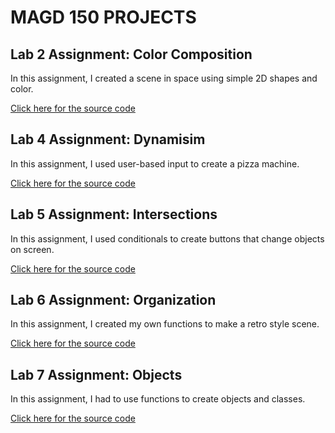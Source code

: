 # MAGD 150 PROJECTS

## Lab 2 Assignment: Color Composition

In this assignment, I created a scene in space using simple 2D shapes and color.

[Click here for the source code](https://github.com/Jkloeung/MAGD-150-Projects/blob/gh-pages/s22magd150lab02_Kloeung/sketch.js)

## Lab 4 Assignment: Dynamisim

In this assignment, I used user-based input to create a pizza machine.

[Click here for the source code](https://github.com/Jkloeung/MAGD-150-Projects/blob/gh-pages/s22magd150lab04_Kloeung/sketch.js)

## Lab 5 Assignment: Intersections

In this assignment, I used conditionals to create buttons that change objects on screen.

[Click here for the source code](https://github.com/Jkloeung/MAGD-150-Projects/blob/gh-pages/s22magd150lab05_kloeung/sketch.js)

## Lab 6 Assignment: Organization

In this assignment, I created my own functions to make a retro style scene.

[Click here for the source code](https://github.com/Jkloeung/MAGD-150-Projects/blob/gh-pages/s22magd150lab06_Kloeung/sketch.js)

## Lab 7 Assignment: Objects

In this assignment, I had to use functions to create objects and classes.

[Click here for the source code](https://github.com/Jkloeung/MAGD-150-Projects/blob/gh-pages/s22magd150lab07_Kloeung/sketch.js)
